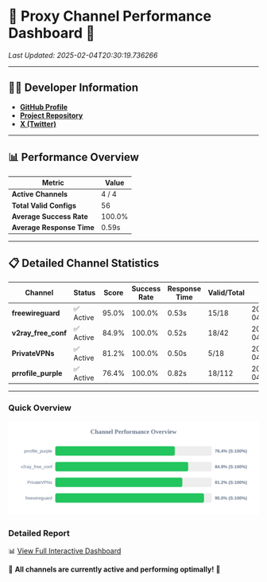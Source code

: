 # 🌟 Proxy Channel Performance Dashboard 🌟

_Last Updated: 2025-02-04T20:30:19.736266_

---

## 👩‍💻 Developer Information

- **[GitHub Profile](https://github.com/4n0nymou3)**  
- **[Project Repository](https://github.com/4n0nymou3/multi-proxy-config-fetcher)**  
- **[X (Twitter)](https://x.com/4n0nymou3)**  

---

## 📊 Performance Overview

| Metric                | Value       |
|-----------------------|-------------|
| **Active Channels**   | 4 / 4       |
| **Total Valid Configs** | 56          |
| **Average Success Rate** | 100.0%      |
| **Average Response Time** | 0.59s       |

---

## 📋 Detailed Channel Statistics

| Channel          | Status     | Score  | Success Rate | Response Time | Valid/Total | Last Success               |
|------------------|------------|--------|--------------|---------------|-------------|----------------------------|
| **freewireguard**  | ✅ Active  | 95.0%  | 100.0% | 0.53s         | 15/18       | 2025-02-04T20:30:19.734435 |
| **v2ray_free_conf**  | ✅ Active  | 84.9%  | 100.0% | 0.52s         | 18/42       | 2025-02-04T20:30:18.643259 |
| **PrivateVPNs**  | ✅ Active  | 81.2%  | 100.0% | 0.50s         | 5/18       | 2025-02-04T20:30:19.181438 |
| **prrofile_purple**  | ✅ Active  | 76.4%  | 100.0% | 0.82s         | 18/112       | 2025-02-04T20:30:18.096996 |

---

### Quick Overview
<div align="center">
  <a href="https://raw.githubusercontent.com/nullluser/NullRepo/refs/heads/main/assets/channel_stats_chart.svg">
    <img src="https://raw.githubusercontent.com/nullluser/NullRepo/refs/heads/main/assets/channel_stats_chart.svg" alt="Source Performance Statistics" width="800">
  </a>
</div>

### Detailed Report
📊 [View Full Interactive Dashboard](https://htmlpreview.github.io/?https://github.com/nullluser/NullRepo/blob/main/assets/performance_report.html)

🎉 **All channels are currently active and performing optimally!** 🎉
